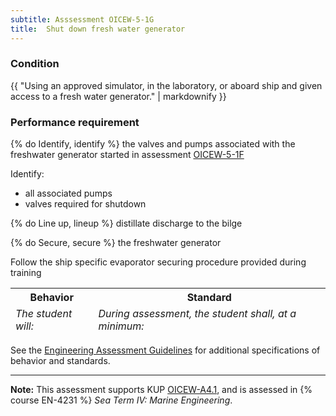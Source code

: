 ```yaml
---
subtitle: Asssessment OICEW-5-1G
title:  Shut down fresh water generator
---
```




### Condition

{{ "Using an approved simulator, in the laboratory, or aboard ship and given access to a fresh water generator." | markdownify }}

### Performance requirement 

<table width='100%' class='Guidelines'>
 <thead>
 <tr>
     <th class='thirty'>Behavior</th>
     <th class='seventy'>Standard</th>
 </tr>
 <tr>
     <td><em>The student will:</em></td>
     <td><em>During assessment, the student shall, at a minimum:</em></td>
 </tr>
 </thead>
 <tbody>


<!--rowstart-->

{% do Identify, identify %} the valves and pumps associated with the freshwater generator started in assessment [OICEW-5-1F](OICEW-5-1F)

<!--cellbreak-->

Identify:

  * all associated pumps
  * valves required for shutdown

<!--rowend-->


<!--rowstart-->

{% do Line up, lineup %} distillate discharge to the bilge

<!--cellbreak-->



<!--rowend-->


<!--rowstart-->

{% do Secure, secure %} the freshwater generator

<!--cellbreak-->

Follow the ship specific evaporator securing procedure provided during training

<!--rowend-->


 </tbody>
 </table>



See the [Engineering Assessment Guidelines](guidelines) for additional specifications of behavior and standards.


*****

**Note:** This assessment supports KUP [OICEW-A4.1]({{site.baseurl}}/tables/31.html#OICEW-A4.1), and is assessed in  {% course  EN-4231 %}  *Sea Term IV: Marine Engineering*. 

